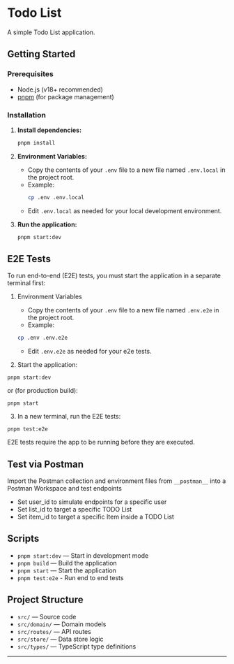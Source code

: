 # Todo List

A simple Todo List application.

## Getting Started

### Prerequisites

- Node.js (v18+ recommended)
- [pnpm](https://pnpm.io/) (for package management)

### Installation

1. **Install dependencies:**

   ```sh
   pnpm install
   ```

2. **Environment Variables:**

   - Copy the contents of your `.env` file to a new file named `.env.local` in the project root.
   - Example:
     ```sh
     cp .env .env.local
     ```
   - Edit `.env.local` as needed for your local development environment.

3. **Run the application:**
   ```sh
   pnpm start:dev
   ```

## E2E Tests

To run end-to-end (E2E) tests, you must start the application in a separate terminal first:

1. Environment Variables

   - Copy the contents of your `.env` file to a new file named `.env.e2e` in the project root.
   - Example:

   ```sh
   cp .env .env.e2e
   ```

   - Edit `.env.e2e` as needed for your e2e tests.

2. Start the application:

```
pnpm start:dev
```

or (for production build):

```
pnpm start
```

3. In a new terminal, run the E2E tests:

```
pnpm test:e2e
```

E2E tests require the app to be running before they are executed.

## Test via Postman

Import the Postman collection and environment files from `__postman__` into a Postman Workspace and test endpoints

- Set user_id to simulate endpoints for a specific user
- Set list_id to target a specific TODO List
- Set item_id to target a specific Item inside a TODO List

## Scripts

- `pnpm start:dev` — Start in development mode
- `pnpm build` — Build the application
- `pnpm start` — Start the application
- `pnpm test:e2e` - Run end to end tests

## Project Structure

- `src/` — Source code
- `src/domain/` — Domain models
- `src/routes/` — API routes
- `src/store/` — Data store logic
- `src/types/` — TypeScript type definitions

---
